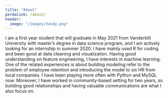 ```yaml
---
title: "About"
permalink: /about/
header:
  image: "/images/Vandy.png"
---
```


I am a first year student that will graduate in May 2021 from Vanderbilt University with master’s degree in data science program, and I am actively looking for an internship in summer 2020. I have mainly used R for coding and been good at data cleaning and visualization. Having good understanding on feature engineering, I have interests in machine learning. One of the related experiences is about building modeling refer to the problem of employee retention and introducing the model to six HR from local companies. I have been playing more often with Python and MySQL now. Moreover, I have worked in community-based setting for two years, so building good relationships and having valuable communications are what I also focus on.
